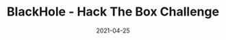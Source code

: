 ---
layout: single
title: '<span class="hackthebox">BlackHole - Hack The Box Challenge</span>'
excerpt: "BlackHole is a misc challenge from HackTheBox which contains a little bit of stenography and decoding of ciphers"
date: 2021-04-25
header:
  teaser: /assets/images/htb-writeup-blackhole/icon.png
  teaser_home_page: true
  icon: /assets/images/hackthebox.webp
categories:
  - hackthebox
  - challenge
tags:  
  - steganography
  - cipher
  - misc
toc: true
toc_label: "Content"
toc_sticky: true
show_time: false
layout: encrypted/blackhole
permalink: "/htb-writeup-blackhole-challenge/"
show_time: false
---